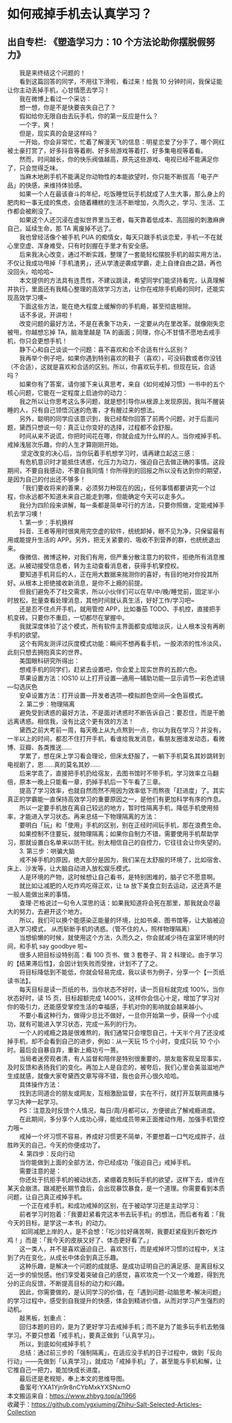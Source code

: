 # 如何戒掉手机去认真学习？  
## 出自专栏: 《塑造学习力：10 个方法论助你摆脱假努力》  
&emsp;&emsp;我是来终结这个问题的！  
&emsp;&emsp;看到这篇回答的同学，不用往下滑啦，看过来！给我 10 分钟时间，我保证能让你主动丢掉手机，心甘情愿去学习！  
&emsp;&emsp;我在微博上看过一个采访：  
&emsp;&emsp;想一想，你是不是快要丧失自己了？  
&emsp;&emsp;假如给你无限自由去玩手机，你的第一反应是什么？  
&emsp;&emsp;一个字，爽！  
&emsp;&emsp;但是，现实真的会是这样吗？  
&emsp;&emsp;一开始，你会非常忙，忙着了解漫天飞的信息：明星恋爱了分手了，哪个网红被土豪打赏了，好多抖音等着刷、好多局游戏等着打、好多集电视等着看。  
&emsp;&emsp;然而，时间越长，你的快乐阀值越高，原先这些游戏、电视已经不能满足你了，只会觉得乏味。  
&emsp;&emsp;当麻木地刷手机不能满足你动物性的本能欲望时，你只能不断拔高「电子产品」的快感，来维持体验感。  
&emsp;&emsp;如果一个人在最该奋斗的年纪，吃饭睡觉玩手机就成了人生大事，那么身上的肥肉和一事无成的焦虑，会随着糟糕的生活不断增加，久而久之，学习、生活、工作都会被刷没了。  
&emsp;&emsp;如果这个人还沉浸在虚拟世界里当王者，每天靠着低成本、高回报的刺激麻痹自己，延续生命，那 TA 离废掉不远了。  
&emsp;&emsp;我也曾经活像个被手机 PUA 的痴情女，每天只跟手机谈恋爱，手机一不在就心里空虚、浑身难受，只有时刻握在手里才有安全感。  
&emsp;&emsp;后来我决心改变，通过不断实践，整理了一套能轻松摆脱手机的超实用方法，不仅让我成功甩掉「手机渣男」，还从学渣逆袭成学霸，走上自律自由之路，再也没回头，哈哈哈~  
&emsp;&emsp;本文提供的方法具有连贯性，不建议跳读，希望同学们能坚持看完，认真理解并执行，里面还有我精心整理的高效学习方法，让你在戒除手机瘾的同时，还能实现高效学习噢~  
&emsp;&emsp;下面这些方法，能在绝大程度上缓解你的手机瘾，甚至彻底根除。  
&emsp;&emsp;话不多说，开讲啦！  
&emsp;&emsp;改变问题的最好方法，不是在表象下功夫，一定要从内在里改革。就像刚失恋被甩，你越想忘掉 TA，脑海里越是 TA 的画面；同理，你心不甘情不愿地去戒手机，你只会更想手机！  
&emsp;&emsp;静下心和自己谈谈一个问题：喜不喜欢和合不合适有什么区别？  
&emsp;&emsp;我再举个例子吧，如果你遇到特别喜欢的鞋子（喜欢），可没码数或者你没钱（不合适），这就是喜欢和合适的区别。所以，你喜欢玩手机，但现在玩，合适吗？  
&emsp;&emsp;如果你有了答案，请你接下来认真思考，来自《如何戒掉习惯》一书中的五个核心问题，它能在一定程度上启迪你的动力：  
&emsp;&emsp;我之所以让你思考这么多问题，就是想引导你从根源上发现原因，我叫不醒装睡的人，只有自己领悟沉迷的危害，才有醒过来的想法。  
&emsp;&emsp;另外，聪明的同学应该意识到，我已经帮你回答了前两个问题，对于后面问题，黛西只想说一句：真正让你变好的选择，过程都不会舒服。  
&emsp;&emsp;时间从来不说谎，你把时间花在哪，你就会成为什么样的人。当你戒掉手机、戒掉浅层次乐趣，你的人生才算刚刚开始。  
&emsp;&emsp;
坚定改变的决心后，当你玩着手机想学习时，请再建立起这三感：  
&emsp;&emsp;有危机意识时才能抵住诱惑，化压力为动力，强迫自己去做正确的事情。这段期间，不要自我感动，不要自我同情！你所得到的回报之所以没有达到你的期望，是因为自己的付出还不够多！  
&emsp;&emsp;「我们要收将来的善果，必须努力种现在的因」，任何事情都要讲究一个过程，你永远都不知道未来自己能走到哪，但能确定今天可以走多久。  
&emsp;&emsp;我分为四阶段来讲解，每一条都是简单可行的方法，只要你照做，定能戒掉手机去学习噢！  
&emsp;&emsp;1. 第一步：手机换样  
&emsp;&emsp;抖音、王者等用时很爽用完空虚的软件，统统卸掉，眼不见为净，只保留最有用或能提升生活的 APP。另外，把无关紧要的、吸收不到营养的群，也统统退出来。  
&emsp;&emsp;像微信、微博这种，对我们有用，但严重分散注意力的软件，拒绝所有消息推送。从被动接受信息者，转为主动查看消息者，获得手机掌控权。  
&emsp;&emsp;要知道手机背后的人，正在用大数据来揣测你的喜好，有目的地对你投其所好。从根本上拒绝接收新消息，是你不上瘾的前提。  
&emsp;&emsp;但我们避免不了社交需求，所以小伙伴们可以在早/中/晚/睡觉前，固定半小时放松，批量查看处理消息，其他时间就认真生活，好好工作/学习吧~  
&emsp;&emsp;还是忍不住点开手机，就用管控 APP，比如番茄 TODO、手机控，直接把手机变砖。只要你不重启，一切都尽在掌握中。  
&emsp;&emsp;我就深度体验了这个模式，所有软件主界面都变成暗淡灰，让人根本没有再刷手机的欲望。  
&emsp;&emsp;这个有网友测评过灰度模式功能：瞬间不想再看手机，一股浓浓的性冷淡风，此刻只想去拥抱真实的世界。  
&emsp;&emsp;美国眼科研究所得出：  
&emsp;&emsp;想戒手机的同学们，赶紧去设置吧，你会爱上现实世界的五颜六色。  
&emsp;&emsp;苹果设置方法：IOS10 以上打开设置—通用—辅助功能—显示调节—彩色滤镜—勾选灰色  
&emsp;&emsp;安卓设置方法：打开设置—开发者选项—模拟颜色空间—全色盲模式。  
&emsp;&emsp;2. 第二步：物理隔离  
&emsp;&emsp;避免受到诱惑的最好方法，不是面对诱惑时不断告诉自己：要忍住，而是干脆远离诱惑。相信我，没有比这个更有效的方法！  
&emsp;&emsp;黛西之前大考前一周，每天晚上从九点熬到一点，你以为我在学习？并没有，一半以上的时间，都忍不住打开手机，看谁给我发消息，看朋友圈谁发动态，看微博、豆瓣、各类推送……  
&emsp;&emsp;学累了，想在床上学习看会理论，但床太舒服了，一躺下手机莫名其妙跳转到电视剧了，恩……真的莫名其妙……  
&emsp;&emsp;后来学乖了，直接把手机扔给宿友，去图书馆时不带手机，学习效率立马翻倍，原本一晚上只能看一章，扔掉手机后一下午看了三章。  
&emsp;&emsp;提高了学习效率，也就自然而然不用因为效率低下而熬夜「赶进度」了。其实真正的学霸能一直保持高效学习的重要原因之一，是他们有更加科学有序的作息。  
&emsp;&emsp;所以一定要手机放在离自己较远的地方，暂时性隔离手机，降低手机使用频率，才能进入学习状态。再来总结一下物理隔离的方法：  
&emsp;&emsp;要明白「玩」和「使用」手机的区别，别在正经时间玩手机，那在浪费生命。  
&emsp;&emsp;如果控制不住要玩，就物理隔离；如果你自制力不错，需要使用手机帮助学习，那就设置白名单来以防干扰。别太相信自己的自控力，它往往会让你失望的。  
&emsp;&emsp;3. 第三步：哄骗大脑  
&emsp;&emsp;戒不掉手机的原因，绝大部分是因为，我们呆在太舒服的环境了，比如宿舍、床上、沙发等，让大脑自动进入放松娱乐模式。  
&emsp;&emsp;人是环境的产物，这时候想让自己看书，是特别困难的，脑子它不愿意啊。  
&emsp;&emsp;就比如让减肥的人吃炸鸡吃得正欢，让 ta 放下美食立刻去运动，这还真不是一般人能做出来的事情。  
&emsp;&emsp;查理·芒格说过一句令人深思的话：如果我知道将会死在那里，那我就会尽最大的努力，去避开这个地方。  
&emsp;&emsp;所以，我们可以换个能感染正能量的环境，比如书桌、图书馆等，让大脑被迫进入学习模式， 从而斩断手机的诱惑。（管不住的人，照样物理隔离）  
&emsp;&emsp;当想偷懒的时候，就使用这个方法，久而久之，你会就减少待在温室环境的时间，和手机 say goodbye 啦~  
&emsp;&emsp;很多人把目标设特别高：看 100 页书、做 3 套卷子、背 2 科理论。由于学习的【结果滞后性】，会因计划失败而受挫，计划不了了之。  
&emsp;&emsp;将目标降低到不能低，你就会轻易完成，我以读书为例子，分享一个【一页纸读书法】。  
&emsp;&emsp;每天目标是读一页纸的书，当你状态不好时，读一页目标就完成 100%，当你状态好时，读 15 页，目标超额完成 1400%，这样你会信心十足，增加了学习对你的吸引力，还能感受掌控生活的幸福感，手机对你的影响就会越来越小。  
&emsp;&emsp;不要小看这种行为，做得少总比不做好，一旦你开始第一步，获得一个小成功，就有可能进入学习状态，完成一系列的行为。  
&emsp;&emsp;一个人的戒瘾之路是很难熬的，我们通常只会埋怨自己，十天半个月了还没戒掉手机，却不会看到自己的进步，例如：从一天玩 15 个小时，变成只玩 10 个小时。最后会自暴自弃，重新上瘾功亏一篑。  
&emsp;&emsp;当局者迷旁观者清，有人监督和陪伴是特别很重要的，朋友能客观呈现事实，及时反馈和表扬我们的变化。再加上人是自恋的，被夸后，我们心里会美滋滋地产生成就感，就像大家夸黛西文章写得不错，我也会开心很久哈哈。  
&emsp;&emsp;具体操作方法：  
&emsp;&emsp;找到志同道合的朋友或网友，互相激励监督，实在不行，就打开互联网直播与学习大神一起学习。  
&emsp;&emsp;PS：注意及时反馈个人情况，每日/周/月都可以，方便彼此了解戒瘾进度。  
&emsp;&emsp;在此期间，多分享个人成功心得，能给成员带来正面推动作用，加强手机管控力哦~  
&emsp;&emsp;戒掉一个坏习惯不容易，养成好习惯更不简单，不要想着一口气吃成胖子，战胜昨天的自己，今天的你便成功了。  
&emsp;&emsp;4. 第四步：反向行动  
&emsp;&emsp;当你能做到上面的全部方法，你已经成功「强迫自己」戒掉手机。  
&emsp;&emsp;需要注意的是：  
&emsp;&emsp;你还处于抗拒手机的被动状态，紧绷着克制玩手机的欲望，这样下去，或许在某天会崩溃。跟减肥长期节食后，会出现暴饮暴食，是一个道理。你需要看到本质问题，让自己真正戒掉手机。  
&emsp;&emsp;一个正在戒手机，和成功戒掉的区别，在于被动学习还是主动学习：  
&emsp;&emsp;前者学习时抱着：「我要赶紧看完这本书去玩手机」的想法，而后者有着：「我今天的目标，是学这一本书」的动力。  
&emsp;&emsp;
如同减肥上岸的人，是不会想：「吃沙拉好痛苦啊，我要赶紧瘦到斤数吃炸鸡！」而是：「我今天的皮肤又好了、体态更好看了。」  
&emsp;&emsp;这一类人，并不是喜欢逼迫自己、喜欢苦行，而是戒掉坏习惯的过程中，关注到了内在变化，从成长中体会到真正乐趣。  
&emsp;&emsp;这种乐趣，是解决一个问题的成就感、是成功证明自己的满足感、是离目标又近一步的愉悦感。他们享受着突破自己的感觉，喜欢攻克一个又一个难题，得到充分的正向反馈，不断提高目标的动力和兴趣。  
&emsp;&emsp;因此，你需要做的，是认同学习的价值，在「遇到问题-动脑思考-解决问题」的学习过程中，感受到自我提升的快感，体会到精进价值，从而对学习产生强烈的动机。  
&emsp;&emsp;敲黑板，划重点：  
&emsp;&emsp;回归本题的目的，是为了更好学习去戒掉手机；而不是为了能多玩手机去勉强学习。不要只想着「戒手机」，要真正做到「认真学习」。  
&emsp;&emsp;所以，到底如何戒掉手机？  
&emsp;&emsp;总结：通过前三步的「强制隔离」，在适应没手机的日子过程中，做到「反向行动」——先做到「认真学习」，就成功「戒掉手机」了，甚至能与手机和解，让它推自己一把力，能加快成长进度。  
&emsp;&emsp;最后还是老规矩，奉上本文的思维导图。  
&emsp;&emsp;备案号:YXA1Yjn9r8nCYbMxkYXSNxmO  
本文搬运来自：https://www.zhbyg.top/a/1966  
 收藏于：https://github.com/ygxiuming/Zhihu-Salt-Selected-Articles-Collection